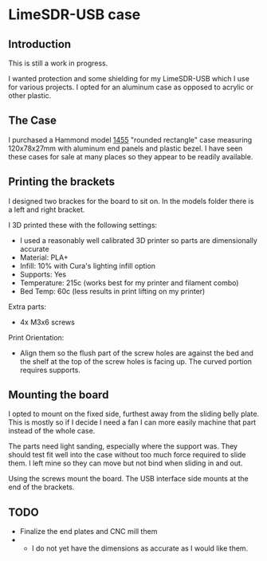 # LimeSDR-USB case

## Introduction
This is still a work in progress.

I wanted protection and some shielding for my LimeSDR-USB which I use for various projects.  I opted for an aluminum case as opposed to acrylic or other plastic.

## The Case
I purchased a Hammond model [1455](https://www.hammfg.com/electronics/small-case/extruded/1455) "rounded rectangle" case measuring 120x78x27mm with aluminum end panels and plastic bezel.  I have seen these cases for sale at many places so they appear to be readily available.

## Printing the brackets
I designed two brackes for the board to sit on.  In the models folder there is a left and right bracket.

I 3D printed these with the following settings:
* I used a reasonably well calibrated 3D printer so parts are dimensionally accurate
* Material: PLA+
* Infill: 10% with Cura's lighting infill option
* Supports: Yes
* Temperature: 215c (works best for my printer and filament combo)
* Bed Temp: 60c (less results in print lifting on my printer)

Extra parts:
* 4x M3x6 screws

Print Orientation:
* Align them so the flush part of the screw holes are against the bed and the shelf at the top of the screw holes is facing up.  The curved portion requires supports.

## Mounting the board
I opted to mount on the fixed side, furthest away from the sliding belly plate.  This is mostly so if I decide I need a fan I can more easily machine that part instead of the whole case.

The parts need light sanding, especially where the support was.  They should test fit well into the case without too much force required to slide them.  I left mine so they can move but not bind when sliding in and out.

Using the screws mount the board.  The USB interface side mounts at the end of the brackets.

## TODO
* Finalize the end plates and CNC mill them
* * I do not yet have the dimensions as accurate as I would like them.
